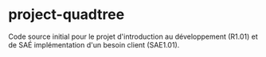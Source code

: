 # project-quadtree

Code source initial pour le projet d'introduction au développement (R1.01) et de SAÉ implémentation d'un besoin client (SAE1.01).